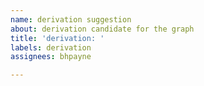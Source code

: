 ```yaml
---
name: derivation suggestion
about: derivation candidate for the graph
title: 'derivation: '
labels: derivation
assignees: bhpayne

---
```



